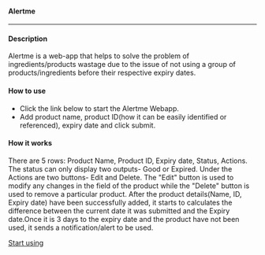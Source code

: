 #### Alertme
---
#### Description
Alertme is a web-app that helps to solve the problem of ingredients/products wastage due to the issue of not using a group of products/ingredients before their respective expiry dates. 

#### How to use
* Click the link below to start the Alertme Webapp.
* Add product name, product ID(how it can be easily identified or referenced), expiry date and click submit.

#### How it works
There are 5 rows: Product Name, Product ID, Expiry date, Status, Actions. The status can only display two outputs- Good or Expired. Under the Actions are two buttons- Edit and Delete. The "Edit" button is used to modify any changes in the field of the product while the "Delete" button is used to remove a particular product.
After the product details(Name, ID, Expiry date) have been successfully added, it starts to calculates the difference between the current date it was submitted and the Expiry date.Once it is 3 days to the expiry date and the product have not been used, it sends a notification/alert to be used.

[Start using](https://fawazdeenabimbola.github.io/alertme/)